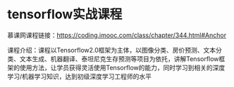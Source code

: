# tensorflow实战课程
慕课网课程链接：https://coding.imooc.com/class/chapter/344.html#Anchor

课程介绍：课程以Tensorflow2.0框架为主体，以图像分类、房价预测、文本分类、文本生成、机器翻译、泰坦尼克生存预测等项目为依托，讲解Tensorflow框架的使用方法，让学员获得灵活使用Tensorflow的能力，同时学习到相关的深度学习/机器学习知识，达到初级深度学习工程师的水平 
